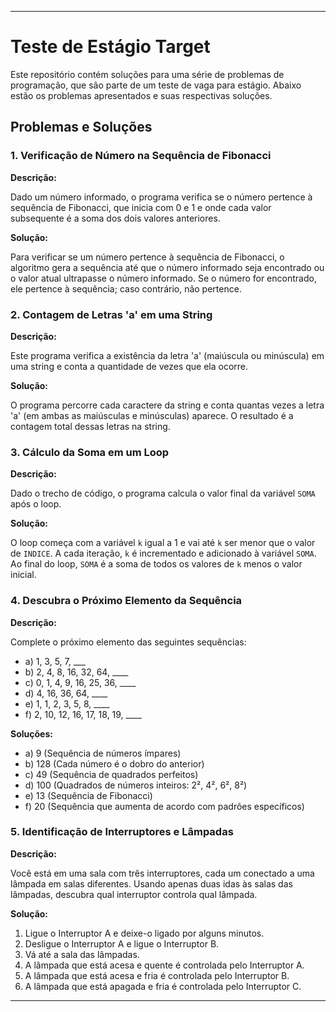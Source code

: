 

---

# Teste de Estágio Target

Este repositório contém soluções para uma série de problemas de programação, que são parte de um teste de vaga para estágio. Abaixo estão os problemas apresentados e suas respectivas soluções.

## Problemas e Soluções

### 1. Verificação de Número na Sequência de Fibonacci

**Descrição:**

Dado um número informado, o programa verifica se o número pertence à sequência de Fibonacci, que inicia com 0 e 1 e onde cada valor subsequente é a soma dos dois valores anteriores.

**Solução:**

Para verificar se um número pertence à sequência de Fibonacci, o algoritmo gera a sequência até que o número informado seja encontrado ou o valor atual ultrapasse o número informado. Se o número for encontrado, ele pertence à sequência; caso contrário, não pertence.

### 2. Contagem de Letras 'a' em uma String

**Descrição:**

Este programa verifica a existência da letra 'a' (maiúscula ou minúscula) em uma string e conta a quantidade de vezes que ela ocorre.

**Solução:**

O programa percorre cada caractere da string e conta quantas vezes a letra 'a' (em ambas as maiúsculas e minúsculas) aparece. O resultado é a contagem total dessas letras na string.

### 3. Cálculo da Soma em um Loop

**Descrição:**

Dado o trecho de código, o programa calcula o valor final da variável `SOMA` após o loop.

**Solução:**

O loop começa com a variável `k` igual a 1 e vai até `k` ser menor que o valor de `INDICE`. A cada iteração, `k` é incrementado e adicionado à variável `SOMA`. Ao final do loop, `SOMA` é a soma de todos os valores de `k` menos o valor inicial.

### 4. Descubra o Próximo Elemento da Sequência

**Descrição:**

Complete o próximo elemento das seguintes sequências:

- a) 1, 3, 5, 7, ___
- b) 2, 4, 8, 16, 32, 64, ____
- c) 0, 1, 4, 9, 16, 25, 36, ____
- d) 4, 16, 36, 64, ____
- e) 1, 1, 2, 3, 5, 8, ____
- f) 2, 10, 12, 16, 17, 18, 19, ____

**Soluções:**

- a) 9 (Sequência de números ímpares)
- b) 128 (Cada número é o dobro do anterior)
- c) 49 (Sequência de quadrados perfeitos)
- d) 100 (Quadrados de números inteiros: 2², 4², 6², 8²)
- e) 13 (Sequência de Fibonacci)
- f) 20 (Sequência que aumenta de acordo com padrões específicos)

### 5. Identificação de Interruptores e Lâmpadas

**Descrição:**

Você está em uma sala com três interruptores, cada um conectado a uma lâmpada em salas diferentes. Usando apenas duas idas às salas das lâmpadas, descubra qual interruptor controla qual lâmpada.

**Solução:**

1. Ligue o Interruptor A e deixe-o ligado por alguns minutos.
2. Desligue o Interruptor A e ligue o Interruptor B.
3. Vá até a sala das lâmpadas.
4. A lâmpada que está acesa e quente é controlada pelo Interruptor A.
5. A lâmpada que está acesa e fria é controlada pelo Interruptor B.
6. A lâmpada que está apagada e fria é controlada pelo Interruptor C.

---

